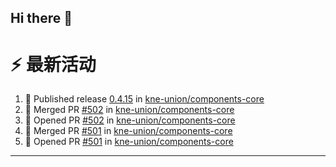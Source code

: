 ## Hi there 👋

<!--

**Here are some ideas to get you started:**

🙋‍♀️ A short introduction - what is your organization all about?
🌈 Contribution guidelines - how can the community get involved?
👩‍💻 Useful resources - where can the community find your docs? Is there anything else the community should know?
🍿 Fun facts - what does your team eat for breakfast?
🧙 Remember, you can do mighty things with the power of [Markdown](https://docs.github.com/github/writing-on-github/getting-started-with-writing-and-formatting-on-github/basic-writing-and-formatting-syntax)
-->


# ⚡ 最新活动

<!--START_SECTION:activity-->
1. 🚀 Published release [0.4.15](https://github.com/kne-union/components-core/releases/tag/0.4.15) in [kne-union/components-core](https://github.com/kne-union/components-core)
2. 🎉 Merged PR [#502](https://github.com/kne-union/components-core/pull/502) in [kne-union/components-core](https://github.com/kne-union/components-core)
3. 💪 Opened PR [#502](https://github.com/kne-union/components-core/pull/502) in [kne-union/components-core](https://github.com/kne-union/components-core)
4. 🎉 Merged PR [#501](https://github.com/kne-union/components-core/pull/501) in [kne-union/components-core](https://github.com/kne-union/components-core)
5. 💪 Opened PR [#501](https://github.com/kne-union/components-core/pull/501) in [kne-union/components-core](https://github.com/kne-union/components-core)
<!--END_SECTION:activity-->

---
